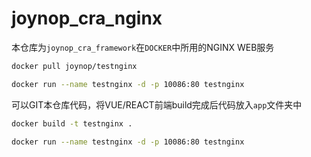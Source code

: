 # joynop_cra_nginx


本仓库为`joynop_cra_framework`在`DOCKER`中所用的NGINX WEB服务


```bash
docker pull joynop/testnginx
```


```bash
docker run --name testnginx -d -p 10086:80 testnginx
```

可以GIT本仓库代码，将VUE/REACT前端build完成后代码放入`app`文件夹中


```bash
docker build -t testnginx .
```

```bash
docker run --name testnginx -d -p 10086:80 testnginx
```
